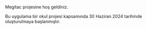 Megitac projesine hoş geldiniz.

Bu uygulama bir okul projesi kapsamında 30 Haziran 2024 tarihinde oluşturulmaya başlanmıştır.
